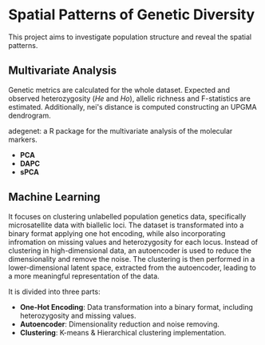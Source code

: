 # Spatial Patterns of Genetic Diversity
This project aims to investigate population structure and reveal the spatial patterns.

## Multivariate Analysis
Genetic metrics are calculated for the whole dataset. Expected and observed heterozygosity (_He_ and _Ho_), allelic richness and F-statistics are estimated. Additionally, nei's distance is computed constructing an UPGMA dendrogram. 

adegenet: a R package for the multivariate analysis of the molecular markers. 
  - **PCA**
  - **DAPC**
  - **sPCA**

## Machine Learning
It focuses on clustering unlabelled population genetics data, specifically microsatellite data with biallelic loci. The dataset is transformated into a binary format applying one hot encoding, while also incorporating infromation on missing values and heterozygosity for each locus. Instead of clustering in high-dimensional data, an autoencoder is used to reduce the dimensionality and remove the noise. The clustering is then performed in a lower-dimensional latent space, extracted from the autoencoder, leading to a more meaningful representation of the data.  

It is divided into three parts:
  - **One-Hot Encoding**: Data transformation into a binary format, including heterozygosity and missing values.
  - **Autoencoder**: Dimensionality reduction and noise removing.
  - **Clustering**: K-means & Hierarchical clustering implementation.
